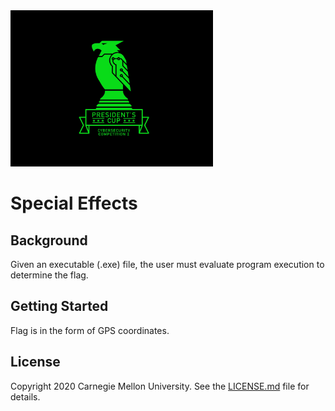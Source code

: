 <img src="../../logo.png" height="250px">

# Special Effects


## Background

Given an executable (.exe) file, the user must evaluate program execution to determine the flag.

## Getting Started

Flag is in the form of GPS coordinates.

## License
Copyright 2020 Carnegie Mellon University. See the [LICENSE.md](../../LICENSE.md) file for details.